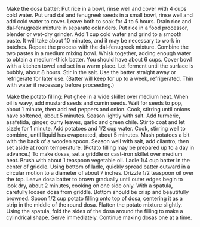 Make the dosa batter:
 Put rice in a bowl, rinse well and cover with 4 cups cold water. Put urad dal and fenugreek seeds in a small bowl, rinse well and add cold water to cover. Leave both to soak for 4 to 6 hours.
Drain rice and dal-fenugreek mixture in separate colanders. Put rice in a food processor, blender or wet-dry grinder. Add 1 cup cold water and grind to a smooth paste. It will take about 10 minutes, and it may be necessary to work in batches. Repeat the process with the dal-fenugreek mixture.
Combine the two pastes in a medium mixing bowl. Whisk together, adding enough water to obtain a medium-thick batter. You should have about 6 cups. Cover bowl with a kitchen towel and set in a warm place. Let ferment until the surface is bubbly, about 8 hours. Stir in the salt.
 Use the batter straight away or refrigerate for later use. (Batter will keep for up to a week, refrigerated. Thin with water if necessary before proceeding.)


Make the potato filling:
 Put ghee in a wide skillet over medium heat. When oil is wavy, add mustard seeds and cumin seeds. Wait for seeds to pop, about 1 minute, then add red peppers and onion. Cook, stirring until onions have softened, about 5 minutes. Season lightly with salt. Add turmeric, asafetida, ginger, curry leaves, garlic and green chile. Stir to coat and let sizzle for 1 minute.
Add potatoes and 1/2 cup water. Cook, stirring well to combine, until liquid has evaporated, about 5 minutes. Mash potatoes a bit with the back of a wooden spoon. Season well with salt, add cilantro, then set aside at room temperature. (Potato filling may be prepared up to a day in advance.)
To make dosas, set a griddle or cast-iron skillet over medium heat. Brush with about 1 teaspoon vegetable oil. Ladle 1/4 cup batter in the center of griddle. Using bottom of ladle, quickly spread batter outward in a circular motion to a diameter of about 7 inches. Drizzle 1/2 teaspoon oil over the top. Leave dosa batter to brown gradually until outer edges begin to look dry, about 2 minutes, cooking on one side only. With a spatula, carefully loosen dosa from griddle. Bottom should be crisp and beautifully browned. Spoon 1/2 cup potato filling onto top of dosa, centering it as a strip in the middle of the round dosa. Flatten the potato mixture slightly. Using the spatula, fold the sides of the dosa around the filling to make a cylindrical shape. Serve immediately. Continue making dosas one at a time.
